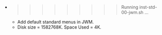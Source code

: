 * >>>>>>>>> Running inst-std-00-jwm.sh ...
  * Add default standard menus in JWM.
  * Disk size = 1582768K. Space Used = 4K.
